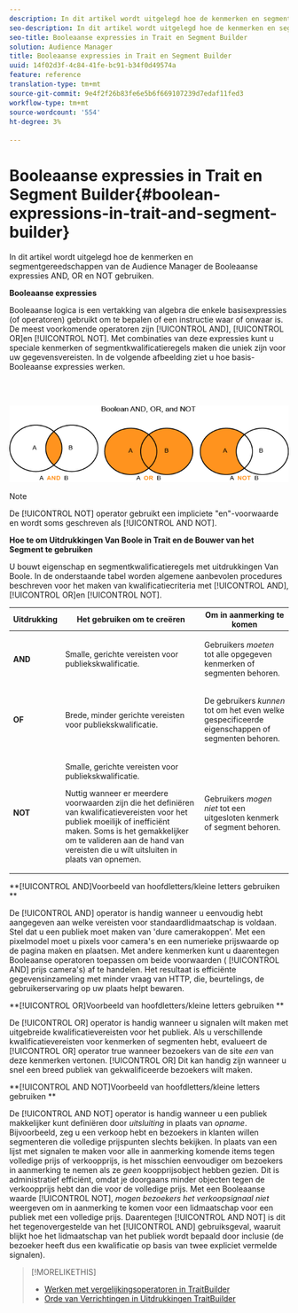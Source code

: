 ```yaml
---
description: In dit artikel wordt uitgelegd hoe de kenmerken en segmentgereedschappen van de Audience Manager de Booleaanse expressies AND, OR en NOT gebruiken.
seo-description: In dit artikel wordt uitgelegd hoe de kenmerken en segmentgereedschappen van de Audience Manager de Booleaanse expressies AND, OR en NOT gebruiken.
seo-title: Booleaanse expressies in Trait en Segment Builder
solution: Audience Manager
title: Booleaanse expressies in Trait en Segment Builder
uuid: 14f02d3f-4c84-41fe-bc91-b34f0d49574a
feature: reference
translation-type: tm+mt
source-git-commit: 9e4f2f26b83fe6e5b6f669107239d7edaf11fed3
workflow-type: tm+mt
source-wordcount: '554'
ht-degree: 3%

---
```



# Booleaanse expressies in Trait en Segment Builder{#boolean-expressions-in-trait-and-segment-builder}

In dit artikel wordt uitgelegd hoe de kenmerken en segmentgereedschappen van de Audience Manager de Booleaanse expressies AND, OR en NOT gebruiken.

<!-- 

c_tb_boolean.xml

 -->

**Booleaanse expressies**

Booleaanse logica is een vertakking van algebra die enkele basisexpressies (of operatoren) gebruikt om te bepalen of een instructie waar of onwaar is. De meest voorkomende operatoren zijn [!UICONTROL AND], [!UICONTROL OR]en [!UICONTROL NOT]. Met combinaties van deze expressies kunt u speciale kenmerken of segmentkwalificatieregels maken die uniek zijn voor uw gegevensvereisten. In de volgende afbeelding ziet u hoe basis-Booleaanse expressies werken.

<br> 

![](assets/BooleanOverview_small.png)

>[!NOTE]
>
>De [!UICONTROL NOT] operator gebruikt een impliciete &quot;en&quot;-voorwaarde en wordt soms geschreven als [!UICONTROL AND NOT].

**Hoe te om Uitdrukkingen Van Boole in Trait en de Bouwer van het Segment te gebruiken**

U bouwt eigenschap en segmentkwalificatieregels met uitdrukkingen Van Boole. In de onderstaande tabel worden algemene aanbevolen procedures beschreven voor het maken van kwalificatiecriteria met [!UICONTROL AND], [!UICONTROL OR]en [!UICONTROL NOT].

<table id="table_C762872C98F54C4A86A2F1C840A86657"> 
 <thead> 
  <tr> 
   <th colname="col1" class="entry"> Uitdrukking </th> 
   <th colname="col2" class="entry"> Het gebruiken om te creëren </th> 
   <th colname="col3" class="entry"> Om in aanmerking te komen </th> 
  </tr>
 </thead>
 <tbody> 
  <tr> 
   <td colname="col1"> <p><b><span class="wintitle"> AND</span></b> </p> </td> 
   <td colname="col2"> <p>Smalle, gerichte vereisten voor publiekskwalificatie. </p> </td> 
   <td colname="col3"> <p>Gebruikers <i>moeten</i> tot alle opgegeven kenmerken of segmenten behoren. </p> </td> 
  </tr> 
  <tr> 
   <td colname="col1"> <p><b><span class="wintitle"> OF</span></b> </p> </td> 
   <td colname="col2"> <p>Brede, minder gerichte vereisten voor publiekskwalificatie. </p> </td> 
   <td colname="col3"> <p>De gebruikers <i>kunnen</i> tot om het even welke gespecificeerde eigenschappen of segmenten behoren. </p> </td> 
  </tr> 
  <tr> 
   <td colname="col1"> <p><b><span class="wintitle"> NOT</span></b> </p> </td> 
   <td colname="col2"> <p>Smalle, gerichte vereisten voor publiekskwalificatie. </p> <p>Nuttig wanneer er meerdere voorwaarden zijn die het definiëren van kwalificatievereisten voor het publiek moeilijk of inefficiënt maken. Soms is het gemakkelijker om te valideren aan de hand van vereisten die u wilt uitsluiten in plaats van opnemen. </p> </td> 
   <td colname="col3"> <p>Gebruikers <i>mogen niet</i> tot een uitgesloten kenmerk of segment behoren. </p> </td> 
  </tr> 
 </tbody> 
</table>

**[!UICONTROL AND]Voorbeeld van hoofdletters/kleine letters gebruiken **

De [!UICONTROL AND] operator is handig wanneer u eenvoudig hebt aangegeven aan welke vereisten voor standaardlidmaatschap is voldaan. Stel dat u een publiek moet maken van &#39;dure camerakoppen&#39;. Met een pixelmodel moet u pixels voor camera&#39;s en een numerieke prijswaarde op de pagina maken en plaatsen. Met andere kenmerken kunt u daarentegen Booleaanse operatoren toepassen om beide voorwaarden ( [!UICONTROL AND] prijs camera&#39;s) af te handelen. Het resultaat is efficiënte gegevensinzameling met minder vraag van HTTP, die, beurtelings, de gebruikerservaring op uw plaats helpt bewaren.

**[!UICONTROL OR]Voorbeeld van hoofdletters/kleine letters gebruiken **

De [!UICONTROL OR] operator is handig wanneer u signalen wilt maken met uitgebreide kwalificatievereisten voor het publiek. Als u verschillende kwalificatievereisten voor kenmerken of segmenten hebt, evalueert de [!UICONTROL OR] operator true wanneer bezoekers van de site *een* van deze kenmerken vertonen. [!UICONTROL OR] Dit kan handig zijn wanneer u snel een breed publiek van gekwalificeerde bezoekers wilt maken.

**[!UICONTROL AND NOT]Voorbeeld van hoofdletters/kleine letters gebruiken **

De [!UICONTROL AND NOT] operator is handig wanneer u een publiek makkelijker kunt definiëren door *uitsluiting* in plaats van *opname*. Bijvoorbeeld, zeg u een verkoop hebt en bezoekers in klanten willen segmenteren die volledige prijspunten slechts bekijken. In plaats van een lijst met signalen te maken voor alle in aanmerking komende items tegen volledige prijs of verkoopprijs, is het misschien eenvoudiger om bezoekers in aanmerking te nemen als ze *geen* koopprijsobject hebben gezien. Dit is administratief efficiënt, omdat je doorgaans minder objecten tegen de verkoopprijs hebt dan die voor de volledige prijs. Met een Booleaanse waarde [!UICONTROL NOT], *mogen bezoekers het verkoopsignaal niet* weergeven om in aanmerking te komen voor een lidmaatschap voor een publiek met een volledige prijs. Daarentegen [!UICONTROL AND NOT] is dit het tegenovergestelde van het [!UICONTROL AND] gebruiksgeval, waaruit blijkt hoe het lidmaatschap van het publiek wordt bepaald door inclusie (de bezoeker heeft dus een kwalificatie op basis van twee expliciet vermelde signalen).

>[!MORELIKETHIS]
>
>* [Werken met vergelijkingsoperatoren in TraitBuilder](../features/traits/trait-comparison-operators.md)
>* [Orde van Verrichtingen in Uitdrukkingen TraitBuilder](../features/traits/trait-operator-precedence.md)

